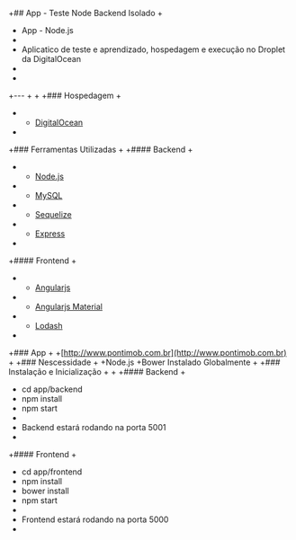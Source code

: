+## App - Teste Node Backend Isolado
+
+ App - Node.js
+	
+ Aplicatico de teste e aprendizado, hospedagem e execução no Droplet da DigitalOcean
+ 
+
+---
+
+
+### Hospedagem
+
+ * [DigitalOcean](https://www.digitalocean.com)
+
+### Ferramentas Utilizadas
+
+#### Backend
+
+ * [Node.js](http://nodejs.org)
+ * [MySQL](https://www.mysql.com/)
+ * [Sequelize](http://docs.sequelizejs.com/)
+ * [Express](http://expressjs.com)
+
+#### Frontend
+
+ * [Angularjs](https://angularjs.org/)
+ * [Angularjs Material](https://material.angularjs.org/latest/)
+ * [Lodash](https://lodash.com/)
+
+### App 
+
+[http://www.pontimob.com.br](http://www.pontimob.com.br)
+
+### Nescessidade
+
+Node.js
+Bower Instalado Globalmente
+
+### Instalação e Inicialização
+
+
+#### Backend
+
+    cd app/backend
+    npm install
+    npm start
+
+    Backend estará rodando na porta 5001
+
+#### Frontend
+
+    cd app/frontend
+    npm install
+    bower install
+    npm start
+
+    Frontend estará rodando na porta 5000
+